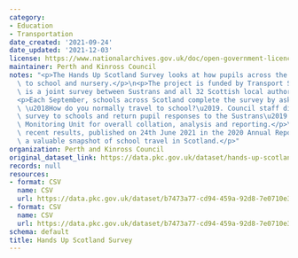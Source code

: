 ```yaml
---
category:
- Education
- Transportation
date_created: '2021-09-24'
date_updated: '2021-12-03'
license: https://www.nationalarchives.gov.uk/doc/open-government-licence/version/3/
maintainer: Perth and Kinross Council
notes: "<p>The Hands Up Scotland Survey looks at how pupils across the country travel\
  \ to school and nursery.</p>\n<p>The project is funded by Transport Scotland and\
  \ is a joint survey between Sustrans and all 32 Scottish local authorities.</p>\n\
  <p>Each September, schools across Scotland complete the survey by asking their pupils\
  \ \u2018How do you normally travel to school?\u2019. Council staff distribute the\
  \ survey to schools and return pupil responses to the Sustrans\u2019 Research and\
  \ Monitoring Unit for overall collation, analysis and reporting.</p>\n<p>The most\
  \ recent results, published on 24th June 2021 in the 2020 Annual Report, provide\
  \ a valuable snapshot of school travel in Scotland.</p>"
organization: Perth and Kinross Council
original_dataset_link: https://data.pkc.gov.uk/dataset/hands-up-scotland-survey
records: null
resources:
- format: CSV
  name: CSV
  url: https://data.pkc.gov.uk/dataset/b7473a77-cd94-459a-92d8-7e0710e303e7/resource/4771a517-2049-4dc3-93bc-fe08075f6472/download/analysis-by-travel-mode-perth-and-kinross.csv
- format: CSV
  name: CSV
  url: https://data.pkc.gov.uk/dataset/b7473a77-cd94-459a-92d8-7e0710e303e7/resource/971e7bd6-13df-4beb-872b-d73717172893/download/responses-by-school-type-perth-and-kinross-plus-national.csv
schema: default
title: Hands Up Scotland Survey
---
```

